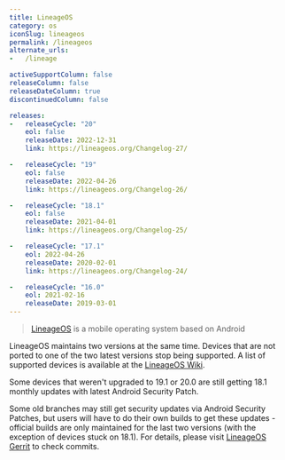 ```yaml
---
title: LineageOS
category: os
iconSlug: lineageos
permalink: /lineageos
alternate_urls:
-   /lineage

activeSupportColumn: false
releaseColumn: false
releaseDateColumn: true
discontinuedColumn: false

releases:
-   releaseCycle: "20"
    eol: false
    releaseDate: 2022-12-31
    link: https://lineageos.org/Changelog-27/

-   releaseCycle: "19"
    eol: false
    releaseDate: 2022-04-26
    link: https://lineageos.org/Changelog-26/

-   releaseCycle: "18.1"
    eol: false
    releaseDate: 2021-04-01
    link: https://lineageos.org/Changelog-25/

-   releaseCycle: "17.1"
    eol: 2022-04-26
    releaseDate: 2020-02-01
    link: https://lineageos.org/Changelog-24/

-   releaseCycle: "16.0"
    eol: 2021-02-16
    releaseDate: 2019-03-01
---
```


> [LineageOS](https://lineageos.org/) is a mobile operating system based on Android 

LineageOS maintains two versions at the same time. Devices that are not ported to one of the two latest versions stop being supported. A list of supported devices is available at the [LineageOS Wiki](https://wiki.lineageos.org/devices/).

Some devices that weren't upgraded to 19.1 or 20.0 are still getting 18.1 monthly updates with latest Android Security Patch.

Some old branches may still get security updates via Android Security Patches, but users will have to do their own builds to get these updates - official builds are only maintained for the last two versions (with the exception of devices stuck on 18.1). For details, please visit [LineageOS Gerrit](https://review.lineageos.org/) to check commits.
